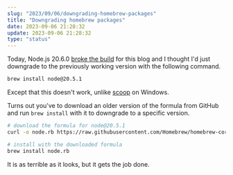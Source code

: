 ```yaml
---
slug: "2023/09/06/downgrading-homebrew-packages"
title: "Downgrading homebrew packages"
date: 2023-09-06 21:28:32
update: 2023-09-06 21:28:32
type: "status"
---
```


Today, Node.js 20.6.0 [broke the build](https://github.com/nodejs/node/issues/49497) for this blog and I thought I'd just downgrade to the previously working version with the following command.

```sh prompt{1}
brew install node@20.5.1
```

Except that this doesn't work, unlike [scoop](https://scoop.sh/) on Windows.

Turns out you've to download an older version of the formula from GitHub and run `brew install` with it to downgrade to a specific version.

```sh prompt{2, 5}
# download the formula for node@20.5.1
curl -o node.rb https://raw.githubusercontent.com/Homebrew/homebrew-core/442f9cc511ce6dfe75b96b2c83749d90dde914d2/Formula/n/node.rb

# install with the downloaded formula
brew install node.rb
```

It is as terrible as it looks, but it gets the job done.
